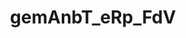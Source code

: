 ---
title: gemAnbT_eRp_FdV
linkTitle: gemAnbT_eRp_FdV
description: >
  Anbieter E-Rezept-Frontend des Versicherten
---